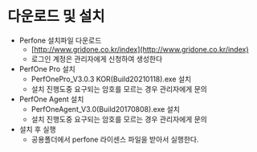 # 다운로드 및 설치

* Perfone 설치파일 다운로드
  * [http://www.gridone.co.kr/index](http://www.gridone.co.kr/index)
  * 로그인 계정은 관리자에게 신청하여 생성한다
* PerfOne Pro 설치
  * PerfOnePro\_V3.0.3 KOR\(Build20210118\).exe 설치 
  * 설치 진행도중 요구되는 암호를 모르는 경우 관리자에게 문의
* PerfOne Agent 설치
  * PerfOneAgent\_V3.0\(Build20170808\).exe 설치
  * 설치 진행도중 요구되는 암호를 모르는 경우 관리자에게 문의
* 설치 후 실행
  * 공용폴더에서 perfone 라이센스 파일을 받아서 실행한다.

